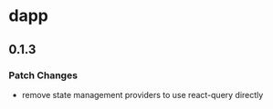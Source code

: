 # dapp

## 0.1.3

### Patch Changes

- remove state management providers to use react-query directly
